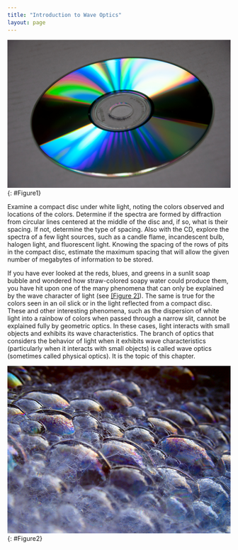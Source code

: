 ```yaml
---
title: "Introduction to Wave Optics"
layout: page
---    
```


![Photograph of the reflective side of a C D. Regions of the disc reflect a rainbow of colors.](../resources/Figure_27_00_01a_D.jpg "The colors reflected by this compact disc vary with angle and are not caused by pigments. Colors such as these are direct evidence of the wave character of light. (credit: Infopro, Wikimedia Commons)")
{: #Figure1}

Examine a compact disc under white light, noting the colors observed and
locations of the colors. Determine if the spectra are formed by diffraction from
circular lines centered at the middle of the disc and, if so, what is their
spacing. If not, determine the type of spacing. Also with the CD, explore the
spectra of a few light sources, such as a candle flame, incandescent bulb,
halogen light, and fluorescent light. Knowing the spacing of the rows of pits in
the compact disc, estimate the maximum spacing that will allow the given number
of megabytes of information to be stored.

If you have ever looked at the reds, blues, and greens in a sunlit soap bubble
and wondered how straw-colored soapy water could produce them, you have hit upon
one of the many phenomena that can only be explained by the wave character of
light (see [[Figure 2]](#Figure2)). The same is true for the colors seen in an
oil slick or in the light reflected from a compact disc. These and other
interesting phenomena, such as the dispersion of white light into a rainbow of
colors when passed through a narrow slit, cannot be explained fully by geometric
optics. In these cases, light interacts with small objects and exhibits its wave
characteristics. The branch of optics that considers the behavior of light when
it exhibits wave characteristics (particularly when it interacts with small
objects) is called wave optics (sometimes called physical optics). It is the
topic of this chapter.

![Soap bubbles reflecting mostly purple and blue light with some regions of orange.](../resources/Figure_27_00_02a.jpg "These soap bubbles exhibit brilliant colors when exposed to sunlight. How are the colors produced if they are not pigments in the soap? (credit: Scott Robinson, Flickr)")
{: #Figure2}
